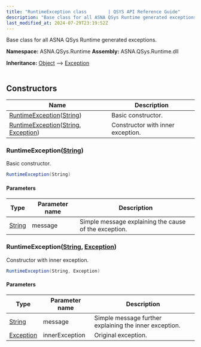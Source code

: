 ```yaml
---
title: "RuntimeException class        | QSYS API Reference Guide"
description: "Base class for all ASNA QSys Runtime generated exceptions. "
last_modified_at: 2024-07-29T23:19:52Z
---
```


Base class for all ASNA QSys Runtime generated exceptions.

**Namespace:** ASNA.QSys.Runtime
**Assembly:** ASNA.QSys.Runtime.dll

**Inheritance:** [Object](https://docs.microsoft.com/en-us/dotnet/api/system.object) --> [Exception](https://docs.microsoft.com/en-us/dotnet/api/system.exception)
<br>
<br>

## Constructors

| Name | Description |
| --- | --- |
| [RuntimeException](#runtimeexceptionstring)([String](https://docs.microsoft.com/en-us/dotnet/api/system.string)) | Basic constructor.
| [RuntimeException](#runtimeexceptionstring-exception)([String](https://docs.microsoft.com/en-us/dotnet/api/system.string), [Exception](https://docs.microsoft.com/en-us/dotnet/api/system.exception)) | Constructor with inner exception.

### RuntimeException([String](https://docs.microsoft.com/en-us/dotnet/api/system.string))

Basic constructor.

```cs
RuntimeException(String)
```

#### Parameters

| Type | Parameter name | Description
| --- | --- | ---
| [String](https://docs.microsoft.com/en-us/dotnet/api/system.string) | message | Simple message explaining the cause of the exception.

### RuntimeException([String](https://docs.microsoft.com/en-us/dotnet/api/system.string), [Exception](https://docs.microsoft.com/en-us/dotnet/api/system.exception))

Constructor with inner exception.

```cs
RuntimeException(String, Exception)
```

#### Parameters

| Type | Parameter name | Description
| --- | --- | ---
| [String](https://docs.microsoft.com/en-us/dotnet/api/system.string) | message | Simple message further explaining the inner exception.
| [Exception](https://docs.microsoft.com/en-us/dotnet/api/system.exception) | innerException | Original exception.
